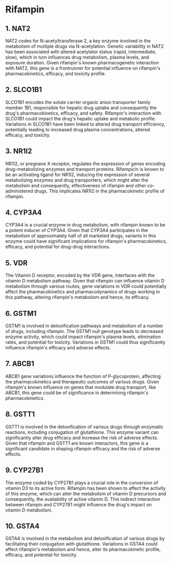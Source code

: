 # Rifampin

## 1. NAT2
NAT2 codes for N-acetyltransferase 2, a key enzyme involved in the metabolism of multiple drugs via N-acetylation. Genetic variability in NAT2 has been associated with altered acetylator status (rapid, intermediate, slow), which in turn influences drug metabolism, plasma levels, and exposure duration. Given rifampin's known pharmacogenetic interaction with NAT2, this gene is a frontrunner for potential influence on rifampin's pharmacokinetics, efficacy, and toxicity profile.

## 2. SLCO1B1
SLCO1B1 encodes the solute carrier organic anion transporter family member 1B1, responsible for hepatic drug uptake and consequently the drug's pharmacokinetics, efficacy, and safety. Rifampin's interaction with SLCO1B1 could impact the drug's hepatic uptake and metabolic profile. Variations in SLCO1B1 have been linked to altered drug transport efficiency, potentially leading to increased drug plasma concentrations, altered efficacy, and toxicity.

## 3. NR1I2
NR1I2, or pregnane X receptor, regulates the expression of genes encoding drug-metabolizing enzymes and transport proteins. Rifampicin is known to be an activating ligand for NR1I2, inducing the expression of several metabolizing enzymes and drug transporters, which might alter the metabolism and consequently, effectiveness of rifampin and other co-administered drugs. This implicates NR1I2 in the pharmacokinetic profile of rifampin.

## 4. CYP3A4
CYP3A4 is a crucial enzyme in drug metabolism, with rifampin known to be a potent inducer of CYP3A4. Given that CYP3A4 participates in the metabolism of approximately half of all marketed drugs, variants in this enzyme could have significant implications for rifampin's pharmacokinetics, efficacy, and potential for drug-drug interactions.

## 5. VDR
The Vitamin D receptor, encoded by the VDR gene, interfaces with the vitamin D metabolism pathway. Given that rifampin can influence vitamin D metabolism through various routes, gene variations in VDR could potentially affect the pharmacokinetics and pharmacodynamics of drugs working in this pathway, altering rifampin's metabolism and hence, its efficacy.

## 6. GSTM1
GSTM1 is involved in detoxification pathways and metabolism of a number of drugs, including rifampin. The GSTM1 null genotype leads to decreased enzyme activity, which could impact rifampin's plasma levels, elimination rates, and potential for toxicity. Variations in GSTM1 could thus significantly influence rifampin's efficacy and adverse effects.

## 7. ABCB1
ABCB1 gene variations influence the function of P-glycoprotein, affecting the pharmacokinetics and therapeutic outcomes of various drugs. Given rifampin's known influence on genes that modulate drug transport, like ABCB1, this gene could be of significance in determining rifampin's pharmacokinetics.

## 8. GSTT1
GSTT1 is involved in the detoxification of various drugs through enzymatic reactions, including conjugation of glutathione. This enzyme variant can significantly alter drug efficacy and increase the risk of adverse effects. Given that rifampin and GSTT1 are known interactors, this gene is a significant candidate in shaping rifampin efficacy and the risk of adverse effects.

## 9. CYP27B1
The enzyme coded by CYP27B1 plays a crucial role in the conversion of vitamin D3 to its active form. Rifampin has been shown to affect the activity of this enzyme, which can alter the metabolism of vitamin D precursors and consequently, the availability of active vitamin D. This indirect interaction between rifampin and CYP27B1 might influence the drug's impact on vitamin D metabolism.

## 10. GSTA4
GSTA4 is involved in the metabolism and detoxification of various drugs by facilitating their conjugation with glutathione. Variations in GSTA4 could affect rifampin's metabolism and hence, alter its pharmacokinetic profile, efficacy, and potential for toxicity.

